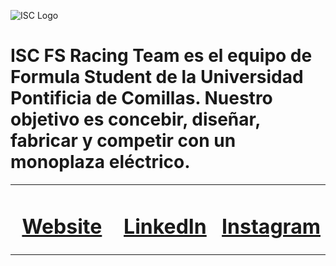 
![ISC Logo](http://iscracingteam.com/wp-content/uploads/2022/03/Picture5.jpg)

# ISC FS Racing Team es el equipo de Formula Student de la Universidad Pontificia de Comillas. Nuestro objetivo es concebir, diseñar, fabricar y competir con un monoplaza eléctrico.


<div align="center">
<table width="100%">
<tr>
<td width="33.33%", align="center">

# [Website](http://iscracingteam.com/formulastudent/)

</td>
<td width="33.33%", align="center">

# [LinkedIn](https://www.linkedin.com/company/iscracingteam/mycompany/)

</td>
<td width="33.33%", align="center">

# [Instagram](https://www.instagram.com/iscfsracingteam/)

</td>
</tr>
</table>
</div>

